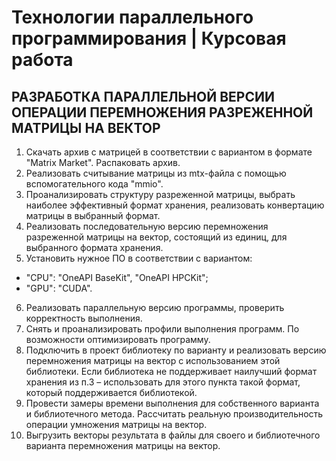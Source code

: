 # Технологии параллельного программирования | Курсовая работа

## РАЗРАБОТКА ПАРАЛЛЕЛЬНОЙ ВЕРСИИ ОПЕРАЦИИ ПЕРЕМНОЖЕНИЯ РАЗРЕЖЕННОЙ МАТРИЦЫ НА ВЕКТОР

1.	Скачать архив с матрицей в соответствии с вариантом в формате "Matrix Market". Распаковать архив. 
2.	Реализовать считывание матрицы из mtx-файла с помощью вспомогательного кода "mmio".
3.	Проанализировать структуру разреженной матрицы, выбрать наиболее эффективный формат хранения, реализовать конвертацию матрицы в выбранный формат. 
4.	Реализовать последовательную версию перемножения разреженной матрицы на вектор, состоящий из единиц, для выбранного формата хранения.
5.	Установить нужное ПО в соответствии с вариантом: 
  - "CPU": "OneAPI BaseKit", "OneAPI HPCKit"; 
  - "GPU": "CUDA".
6.	Реализовать параллельную версию программы, проверить корректность выполнения.
7.	Снять и проанализировать профили выполнения программ. По возможности оптимизировать программу. 
8.	Подключить в проект библиотеку по варианту и реализовать версию перемножения матрицы на вектор с использованием этой библиотеки. Если библиотека не поддерживает наилучший формат хранения из п.3 – использовать для этого пункта такой формат, который поддерживается библиотекой.
9.	Провести замеры времени выполнения для собственного варианта и библиотечного метода. Рассчитать реальную производительность операции умножения матрицы на вектор.
10.	Выгрузить векторы результата в файлы для своего и библиотечного варианта перемножения матрицы на вектор. 

